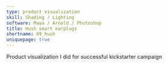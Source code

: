 ```yaml
---
type: product visualization
skill: Shading / Lighting
software: Maya / Arnold / Photoshop
title: Hush smart earplugs
shortname: 09_hush
uniquepage: true
---
```


Product visualization I did for successful kickstarter campaign